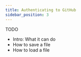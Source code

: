 ```yaml
---
title: Authenticating to GitHub
sidebar_position: 3
---
```


TODO
- Intro: What it can do
- How to save a file
- How to load a file